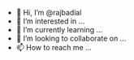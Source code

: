 - 👋 Hi, I’m @rajbadial
- 👀 I’m interested in ...
- 🌱 I’m currently learning ...
- 💞️ I’m looking to collaborate on ...
- 📫 How to reach me ...

<!---
rajbadial/rajbadial is a ✨ special ✨ repository because its `README.md` (this file) appears on your GitHub profile.
You can click the Preview link to take a look at your changes.
--->
